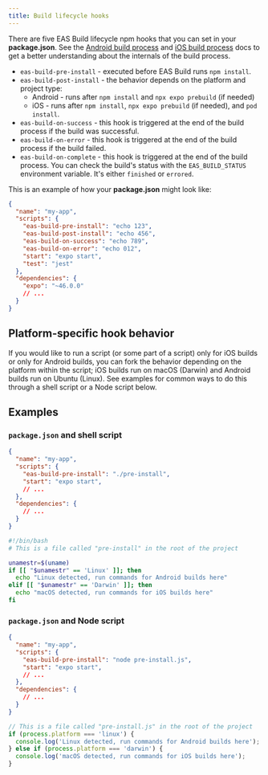 ```yaml
---
title: Build lifecycle hooks
---
```


There are five EAS Build lifecycle npm hooks that you can set in your **package.json**. See the [Android build process](android-builds.md) and [iOS build process](ios-builds.md) docs to get a better understanding about the internals of the build process.

- `eas-build-pre-install` - executed before EAS Build runs `npm install`.
- `eas-build-post-install` - the behavior depends on the platform and project type:
  - Android - runs after `npm install` and `npx expo prebuild` (if needed)
  - iOS - runs after `npm install`, `npx expo prebuild` (if needed), and `pod install`.
- `eas-build-on-success` - this hook is triggered at the end of the build process if the build was successful.
- `eas-build-on-error` - this hook is triggered at the end of the build process if the build failed.
- `eas-build-on-complete` - this hook is triggered at the end of the build process. You can check the build's status with the `EAS_BUILD_STATUS` environment variable. It's either `finished` or `errored`.

This is an example of how your **package.json** might look like:

```json package.json
{
  "name": "my-app",
  "scripts": {
    "eas-build-pre-install": "echo 123",
    "eas-build-post-install": "echo 456",
    "eas-build-on-success": "echo 789",
    "eas-build-on-error": "echo 012",
    "start": "expo start",
    "test": "jest"
  },
  "dependencies": {
    "expo": "~46.0.0"
    // ...
  }
}
```

## Platform-specific hook behavior

If you would like to run a script (or some part of a script) only for iOS builds or only for Android builds, you can fork the behavior depending on the platform within the script; iOS builds run on macOS (Darwin) and Android builds run on Ubuntu (Linux). See examples for common ways to do this through a shell script or a Node script below.

## Examples

### `package.json` and shell script

```json package.json
{
  "name": "my-app",
  "scripts": {
    "eas-build-pre-install": "./pre-install",
    "start": "expo start",
    // ...
  },
  "dependencies": {
    // ...
  }
}
```

```bash pre-install
#!/bin/bash
# This is a file called "pre-install" in the root of the project

unamestr=$(uname)
if [[ "$unamestr" == 'Linux' ]]; then
  echo "Linux detected, run commands for Android builds here"
elif [[ "$unamestr" == 'Darwin' ]]; then
  echo "macOS detected, run commands for iOS builds here"
fi
```

### `package.json` and Node script

```json package.json
{
  "name": "my-app",
  "scripts": {
    "eas-build-pre-install": "node pre-install.js",
    "start": "expo start",
    // ...
  },
  "dependencies": {
    // ...
  }
}
```

```js pre-install.js
// This is a file called "pre-install.js" in the root of the project
if (process.platform === 'linux') {
  console.log('Linux detected, run commands for Android builds here');
} else if (process.platform === 'darwin') {
  console.log('macOS detected, run commands for iOS builds here');
}
```
